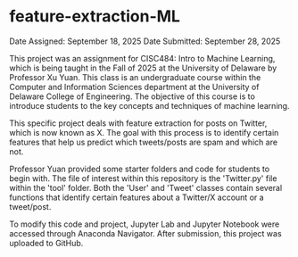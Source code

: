 # feature-extraction-ML
Date Assigned: September 18, 2025
Date Submitted: September 28, 2025

This project was an assignment for CISC484: Intro to Machine Learning, which is being taught in the Fall of 2025 at the University of Delaware by Professor Xu Yuan. This class is an undergraduate course within the Computer and Information Sciences department at the University of Delaware College of Engineering. The objective of this course is to introduce students to the key concepts and techniques of machine learning.

This specific project deals with feature extraction for posts on Twitter, which is now known as X. The goal with this process is to identify certain features that help us predict which tweets/posts are spam and which are not. 

Professor Yuan provided some starter folders and code for students to begin with. The file of interest within this repository is the 'Twitter.py' file within the 'tool' folder. Both the 'User' and 'Tweet' classes contain several functions that identify certain features about a Twitter/X account or a tweet/post.

To modify this code and project, Jupyter Lab and Jupyter Notebook were accessed through Anaconda Navigator. After submission, this project was uploaded to GitHub.